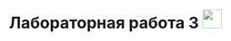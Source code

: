 <h1 align="center">Лабораторная работа 3</a> 
<img src="https://github.com/blackcater/blackcater/raw/main/images/banner.gif" height="34"/></h1>

